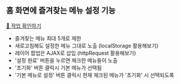 ## 홈 화면에 즐겨찾는 메뉴 설정 기능

  <a href="https://sssjsjj.github.io/study/customize-favorite-homeMenu/">👀 작업 확인하기</a>

- 즐겨찾는 메뉴 최대 5개로 제한
- 새로고침해도 설정한 메뉴 그대로 노출 (localStorage 활용해보기)
- 레이어 팝업은 AJAX로 삽입 (httpRequest 활용해보기)
- '설정 완료' 버튼을 누르면 체크한 메뉴들이 노출
- '초기화' 버튼 클릭시 기본 메뉴가 선택됨
- '기본 메뉴로 설정' 버튼 클릭시 현재 체크된 메뉴가 '초기화' 시 선택되도록
